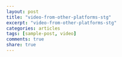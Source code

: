 ```yaml
---
layout: post
title: "video-from-other-platforms-stg"
excerpt: "video-from-other-platforms-stg"
categories: articles
tags: [sample-post, video]
comments: true
share: true
---
```

<div class="apester-media" data-media-id="5f34ee6a7781dada9e149580" height="388"></div><script async src="https://static.stg.apester.com/js/sdk/latest/apester-sdk.js"></script>
<br>
<div class="apester-media" data-media-id="5f34f7777781daf02114958a" height="388"></div><script async src="https://static.stg.apester.com/js/sdk/latest/apester-sdk.js"></script>
